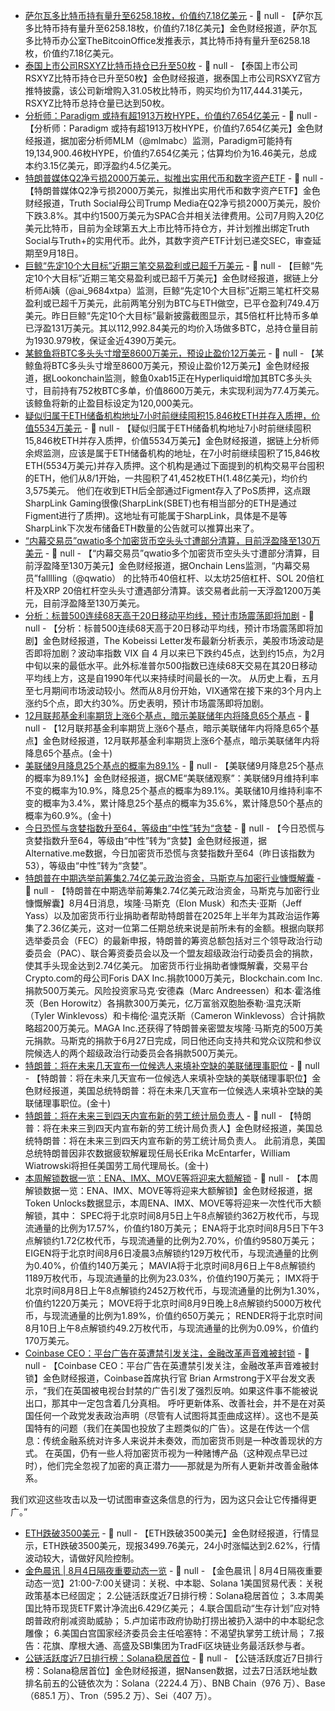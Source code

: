 - [萨尔瓦多比特币持有量升至6258.18枚，价值约7.18亿美元](https://x.com/bitcoinofficesv/status/1952178316653555729) - 📰 null - 【萨尔瓦多比特币持有量升至6258.18枚，价值约7.18亿美元】金色财经报道，萨尔瓦多比特币办公室TheBitcoinOffice发推表示，其比特币持有量升至6258.18枚，价值约7.18亿美元。
- [泰国上市公司RSXYZ比特币持仓已升至50枚](https://x.com/XYZ_thailand/status/1950747135970058268) - 📰 null - 【泰国上市公司RSXYZ比特币持仓已升至50枚】金色财经报道，据泰国上市公司RSXYZ官方推特披露，该公司新增购入31.05枚比特币，购买均价为117,444.31美元，RSXYZ比特币总持仓量已达到50枚。
- [分析师：Paradigm 或持有超1913万枚HYPE，价值约7.654亿美元](https://x.com/mlmabc/status/1952028988790247466) - 📰 null - 【分析师：Paradigm 或持有超1913万枚HYPE，价值约7.654亿美元】金色财经报道，据加密分析师MLM（@mlmabc）监测，Paradigm可能持有19,134,900.46枚HYPE，价值约7.654亿美元；估算均价为16.46美元，总成本约3.15亿美元，即浮盈约4.5亿美元。
- [特朗普媒体Q2净亏损2000万美元，拟推出实用代币和数字资产ETF](https://www.theblock.co/post/365353/trump-media-stock-slides-as-firm-reports-20-million-quarterly-loss-teases-utility-token) - 📰 null - 【特朗普媒体Q2净亏损2000万美元，拟推出实用代币和数字资产ETF】金色财经报道，Truth Social母公司Trump Media在Q2净亏损2000万美元，股价下跌3.8%。其中约1500万美元为SPAC合并相关法律费用。公司7月购入20亿美元比特币，目前为全球第五大上市比特币持仓方，并计划推出绑定Truth Social与Truth+的实用代币。此外，其数字资产ETF计划已递交SEC，审查延期至9月18日。
- [巨鲸“先定10个大目标”近期三笔交易盈利或已超千万美元](https://x.com/ai_9684xtpa/status/1952176928699683152) - 📰 null - 【巨鲸“先定10个大目标”近期三笔交易盈利或已超千万美元】金色财经报道，据链上分析师Ai姨（@ai_9684xtpa）监测，巨鲸“先定10个大目标”近期三笔杠杆交易盈利或已超千万美元，此前两笔分别为BTC与ETH做空，已平仓盈利749.4万美元。昨日巨鲸“先定10个大目标”最新披露截图显示，其5倍杠杆比特币多单已浮盈131万美元。其以112,992.84美元的均价入场做多BTC，总持仓量目前为1930.979枚，保证金近4390万美元。
- [某鲸鱼将BTC多头头寸增至8600万美元，预设止盈价12万美元]() - 📰 null - 【某鲸鱼将BTC多头头寸增至8600万美元，预设止盈价12万美元】金色财经报道，据Lookonchain监测，鲸鱼0xab15正在Hyperliquid增加其BTC多头头寸，目前持有752枚BTC多单，价值8600万美元，未实现利润为77.4万美元。该鲸鱼将新的止盈目标设定为120,000美元。
- [疑似归属于ETH储备机构地址7小时前继续囤积15,846枚ETH并存入质押，价值5534万美元](https://x.com/EmberCN/status/1952173498430116282) - 📰 null - 【疑似归属于ETH储备机构地址7小时前继续囤积15,846枚ETH并存入质押，价值5534万美元】金色财经报道，据链上分析师余烬监测，应该是属于ETH储备机构的地址，在7小时前继续囤积了15,846枚ETH(5534万美元)并存入质押。这个机构是通过下面提到的机构交易平台囤积的ETH，他们从8/1开始，一共囤积了41,452枚ETH(1.48亿美元)，均价约3,575美元。 
他们在收到ETH后全部通过Figment存入了PoS质押，这点跟SharpLink Gaming很像(SharpLink(SBET)也有相当部分的ETH是通过Figment进行了质押)。这地址有可能属于SharpLink，具体是不是等SharpLink下次发布储备ETH数量的公告就可以推算出来了。
- [“内幕交易员”qwatio多个加密货币空头头寸遭部分清算，目前浮盈降至130万美元](https://x.com/OnchainLens/status/1952171492718100735) - 📰 null - 【“内幕交易员”qwatio多个加密货币空头头寸遭部分清算，目前浮盈降至130万美元】金色财经报道，据Onchain Lens监测，“内幕交易员”falllling（@qwatio） 的比特币40倍杠杆、以太坊25倍杠杆、SOL 20倍杠杆及XRP 20倍杠杆空头头寸遭遇部分清算。该交易者此前一天浮盈1200万美元，目前浮盈降至130万美元。
- [分析：标普500连续68天高于20日移动平均线，预计市场震荡即将加剧](https://x.com/KobeissiLetter/status/1952138661140844598) - 📰 null - 【分析：标普500连续68天高于20日移动平均线，预计市场震荡即将加剧】金色财经报道，The Kobeissi Letter发布最新分析表示，美股市场波动是否即将加剧？波动率指数 VIX 自 4 月以来已下跌约45点，达到约15点，为2月中旬以来的最低水平。此外标准普尔500指数已连续68天交易在其20日移动平均线上方，这是自1990年代以来持续时间最长的一次。 
从历史上看，五月至七月期间市场波动较小。然而从8月份开始，VIX通常在接下来的3个月内上涨约5个点，即大约30%。历史表明，预计市场震荡即将加剧。
- [12月联邦基金利率期货上涨6个基点，暗示美联储年内将降息65个基点]() - 📰 null - 【12月联邦基金利率期货上涨6个基点，暗示美联储年内将降息65个基点】金色财经报道，12月联邦基金利率期货上涨6个基点，暗示美联储年内将降息65个基点。(金十)
- [美联储9月降息25个基点的概率为89.1%]() - 📰 null - 【美联储9月降息25个基点的概率为89.1%】金色财经报道，据CME“美联储观察”：美联储9月维持利率不变的概率为10.9%，降息25个基点的概率为89.1%。美联储10月维持利率不变的概率为3.4%，累计降息25个基点的概率为35.6%，累计降息50个基点的概率为60.9%。(金十)
- [今日恐慌与贪婪指数升至64，等级由“中性”转为“贪婪](https://alternative.me/crypto/fear-and-greed-index/#google_vignette) - 📰 null - 【今日恐慌与贪婪指数升至64，等级由“中性”转为“贪婪】金色财经报道，据Alternative.me数据，今日加密货币恐慌与贪婪指数升至64（昨日该指数为53），等级由“中性”转为“贪婪”。
- [特朗普在中期选举前筹集2.74亿美元政治资金，马斯克与加密行业慷慨解囊](https://www.bloomberg.com/news/articles/2025-08-01/trump-builds-274-million-war-chest-ahead-of-midterm-elections?srnd=phx-crypto) - 📰 null - 【特朗普在中期选举前筹集2.74亿美元政治资金，马斯克与加密行业慷慨解囊】8月4日消息，埃隆·马斯克（Elon Musk）和杰夫·亚斯（Jeff Yass）以及加密货币行业捐助者帮助特朗普在2025年上半年为其政治运作筹集了2.36亿美元，这对一位第二任期总统来说是前所未有的金额。根据向联邦选举委员会（FEC）的最新申报，特朗普的筹资总额包括对三个领导政治行动委员会（PAC）、联合筹资委员会以及一个盟友超级政治行动委员会的捐款，使其手头现金达到2.74亿美元。 
加密货币行业捐助者慷慨解囊，交易平台Crypto.com的母公司Foris DAX Inc.捐款1000万美元，Blockchain.com Inc.捐款500万美元。风险投资家马克·安德森（Marc Andreessen）和本·霍洛维茨（Ben Horowitz）各捐款300万美元，亿万富翁双胞胎泰勒·温克沃斯（Tyler Winklevoss）和卡梅伦·温克沃斯（Cameron Winklevoss）合计捐款略超200万美元。MAGA Inc.还获得了特朗普亲密盟友埃隆·马斯克的500万美元捐款。马斯克的捐款于6月27日完成，同日他还向支持共和党众议院和参议院候选人的两个超级政治行动委员会各捐款500万美元。
- [特朗普：将在未来几天宣布一位候选人来填补空缺的美联储理事职位]() - 📰 null - 【特朗普：将在未来几天宣布一位候选人来填补空缺的美联储理事职位】金色财经报道，美国总统特朗普：将在未来几天宣布一位候选人来填补空缺的美联储理事职位。(金十)
- [特朗普：将在未来三到四天内宣布新的劳工统计局负责人]() - 📰 null - 【特朗普：将在未来三到四天内宣布新的劳工统计局负责人】金色财经报道，美国总统特朗普：将在未来三到四天内宣布新的劳工统计局负责人。 
此前消息，美国总统特朗普因非农数据疲软解雇现任局长Erika McEntarfer，William Wiatrowski将担任美国劳工局代理局长。(金十)
- [本周解锁数据一览：ENA、IMX、MOVE等将迎来大额解锁](https://tokenomist.ai/unlocks) - 📰 null - 【本周解锁数据一览：ENA、IMX、MOVE等将迎来大额解锁】金色财经报道，据Token Unlocks数据显示，本周ENA、IMX、MOVE等将迎来一次性代币大额解锁，其中： 
SPEC将于北京时间8月5日上午8点解锁约362万枚代币，与现流通量的比例为17.57%，价值约180万美元； 
ENA将于北京时间8月5日下午3点解锁约1.72亿枚代币，与现流通量的比例为2.70%，价值约9580万美元； 
EIGEN将于北京时间8月6日凌晨3点解锁约129万枚代币，与现流通量的比例为0.40%，价值约140万美元； 
MAVIA将于北京时间8月6日上午8点解锁约1189万枚代币，与现流通量的比例为23.03%，价值约190万美元； 
IMX将于北京时间8月8日上午8点解锁约2452万枚代币，与现流通量的比例为1.30%，价值约1220万美元； 
MOVE将于北京时间8月9日晚上8点解锁约5000万枚代币，与现流通量的比例为1.89%，价值约650万美元； 
RENDER将于北京时间8月10日上午8点解锁约49.2万枚代币，与现流通量的比例为0.09%，价值约170万美元。
- [Coinbase CEO：平台广告在英遭禁引发关注，金融改革声音难被封锁](https://x.com/brian_armstrong/status/1952152928044847477) - 📰 null - 【Coinbase CEO：平台广告在英遭禁引发关注，金融改革声音难被封锁】金色财经报道，Coinbase首席执行官 Brian Armstrong于X平台发文表示，“我们在英国被电视台封禁的广告引发了强烈反响。如果这件事不能被说出口，那其中一定包含着几分真相。 
呼吁更新体系、改善社会，并不是在对英国任何一个政党发表政治声明（尽管有人试图将其歪曲成这样）。这也不是英国特有的问题（我们在美国也投放了主题类似的广告）。这是在传达一个信息：传统金融系统对许多人来说并未奏效，而加密货币则是一种改善现状的方式。 
在英国，仍有一些人将加密货币视为一种赌博产品（这种观点早已过时），他们完全忽视了加密的真正潜力——那就是为所有人更新并改善金融体系。 
 
我们欢迎这些攻击以及一切试图审查这条信息的行为，因为这只会让它传播得更广。”
- [ETH跌破3500美元]() - 📰 null - 【ETH跌破3500美元】金色财经报道，行情显示，ETH跌破3500美元，现报3499.76美元，24小时涨幅达到2.62%，行情波动较大，请做好风险控制。
- [金色晨讯 | 8月4日隔夜重要动态一览]() - 📰 null - 【金色晨讯 | 8月4日隔夜重要动态一览】21:00-7:00关键词：关税、中本聪、Solana 
1美国贸易代表：关税政策基本已经固定； 
2.公链活跃度近7日排行榜：Solana稳居首位； 
3.本周美国比特币现货ETF累计净流出6.429亿美元； 
4.联合国启动“生存计划”应对特朗普政府削减资助威胁； 
5.卢加诺市政府协助打捞出被扔入湖中的中本聪纪念雕像； 
6.美国白宫国家经济委员会主任哈塞特：不渴望执掌劳工统计局； 
7.报告：花旗、摩根大通、高盛及SBI集团为TradFi区块链业务最活跃参与者。
- [公链活跃度近7日排行榜：Solana稳居首位](https://app.nansen.ai/macro/blockchains?utm_source=twitter&utm_medium=social) - 📰 null - 【公链活跃度近7日排行榜：Solana稳居首位】金色财经报道，据Nansen数据，过去7日活跃地址数排名前五的公链依次为：Solana（2224.4 万）、BNB Chain（976 万）、Base（685.1 万）、Tron（595.2 万）、Sei（407 万）。
